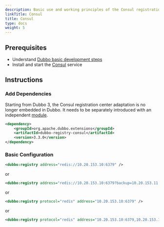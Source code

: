 ```yaml
---
description: Basic use and working principles of the Consul registration center.
linkTitle: Consul
title: Consul
type: docs
weight: 5
---
```



## Prerequisites
* Understand [Dubbo basic development steps](/en/overview/mannual/java-sdk/quick-start/starter/)
* Install and start the [Consul](http://consul.io) service

## Instructions

### Add Dependencies

Starting from Dubbo 3, the Consul registration center adaptation is no longer embedded in Dubbo. It needs to be separately introduced with an independent [module](/en/download/spi-extensions/#dubbo-registry).

```xml
<dependency>
    <groupId>org.apache.dubbo.extensions</groupId>
    <artifactId>dubbo-registry-consul</artifactId>
    <version>3.3.0</version>
</dependency>
```

### Basic Configuration
```xml
<dubbo:registry address="redis://10.20.153.10:6379" />
```

or

```xml
<dubbo:registry address="redis://10.20.153.10:6379?backup=10.20.153.11:6379,10.20.153.12:6379" />
```

or

```xml
<dubbo:registry protocol="redis" address="10.20.153.10:6379" />
```

or

```xml
<dubbo:registry protocol="redis" address="10.20.153.10:6379,10.20.153.11:6379,10.20.153.12:6379" />
```
